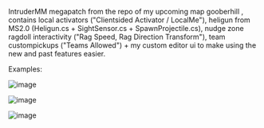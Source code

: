 IntruderMM megapatch from the repo of my upcoming map gooberhill ,
contains local activators ("Clientsided Activator / LocalMe"), heligun from MS2.0 (Heligun.cs + SightSensor.cs + SpawnProjectile.cs), nudge zone ragdoll interactivity ("Rag Speed, Rag Direction Transform"), team custompickups ("Teams Allowed") + my custom editor ui to make using the new and past features easier. 

Examples: 

![image](https://github.com/user-attachments/assets/9b111d28-ed2e-428e-8e74-411322c1bce2)

![image](https://github.com/user-attachments/assets/24f180b0-a72c-45f3-8f36-e996ce45a3a1)

![image](https://github.com/user-attachments/assets/a3b3c7e1-660e-4548-88cb-312087b7139c)


